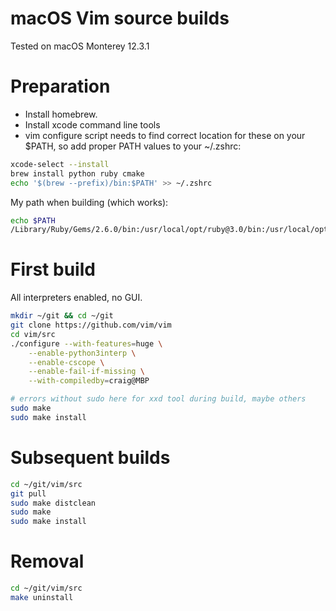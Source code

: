 # macOS Vim source builds

Tested on macOS Monterey 12.3.1

# Preparation

* Install homebrew.
* Install xcode command line tools
* vim configure script needs to find correct location for these on your $PATH,
so add proper PATH values to your ~/.zshrc:


```sh
xcode-select --install
brew install python ruby cmake
echo '$(brew --prefix)/bin:$PATH' >> ~/.zshrc

```

My path when building (which works):

```sh
echo $PATH
/Library/Ruby/Gems/2.6.0/bin:/usr/local/opt/ruby@3.0/bin:/usr/local/opt/node@12/bin:/usr/local/bin:/usr/bin:/bin:/usr/sbin:/sbin:/Library/Apple/usr/bin:/Applications/CMake.app/Contents/bin
```

# First build

All interpreters enabled, no GUI.

```sh
mkdir ~/git && cd ~/git
git clone https://github.com/vim/vim
cd vim/src
./configure --with-features=huge \
	--enable-python3interp \
	--enable-cscope \
	--enable-fail-if-missing \
	--with-compiledby=craig@MBP

# errors without sudo here for xxd tool during build, maybe others
sudo make
sudo make install
```

# Subsequent builds

```sh
cd ~/git/vim/src
git pull
sudo make distclean
sudo make
sudo make install
```

# Removal

```sh
cd ~/git/vim/src
make uninstall
```
